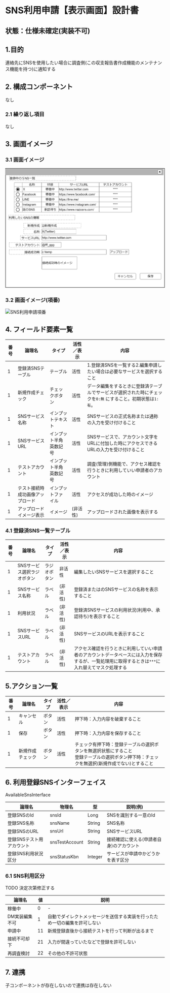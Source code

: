 ﻿# SNS利用申請【表示画面】設計書

## 状態：仕様未確定(実装不可)

## 1.目的

連絡先にSNSを使用したい場合に調査側(この収支報告書作成機能のメンテナンス機能を持つ)に通知する

## 2. 構成コンポーネント

なし

### 2.1 繰り返し項目

なし

## 3. 画面イメージ

### 3.1 画面イメージ

![SNS利用申請](image/SNS利用申請.drawio.png)

### 3.2 画面イメージ(項番)

![SNS利用申請項番](image/SNS利用申請項番.drawio.png)

## 4. フィールド要素一覧

| 番号 |              論理名              |         タイプ         | 活性／表示 |                                                     内容                                                      |
| ---- | -------------------------------- | ---------------------- | ---------- | ------------------------------------------------------------------------------------------------------------- |
| 1    | 登録済SNSテーブル                | テーブル               | 活性       | 1.登録済SNSを一覧する2.編集申請したい場合は必要なサービスを選択すること                                       |
| 1    | 新規作成チェック                 | チェックボタン         | 活性       | データ編集をするときに登録済テーブルでサービスが選択された時にチェックを`0:無` にすること。初期状態は`1:有`。 |
| 1    | SNSサービス名称                  | インプットテキスト     | 活性       | SNSサービスの正式名称または通称の入力を受け付けること                                                         |
| 1    | SNSサービスURL                   | インプット半角英数記号 | 活性       | SNSサービスで、アカウント文字をURLに付加した時にアクセスできるURLの入力を受け付けること                       |
| 1    | テストアカウント                 | インプット半角英数記号 | 活性       | 調査(管理)側機能で、アクセス確認を行うときに利用していい申請者のアカウント                                    |
| 1    | テスト接続時成功画像アップロード | インプットファイル     | 活性       | アクセスが成功した時のイメージ                                                                                |
| 1    | アップロードイメージ表示         | イメージ               | (非活性)   | アップロードされた画像を表示する                                                                              |

### 4.1 登録済SNS一覧テーブル

| 番号 |           論理名            |    タイプ    | 活性／表示 |                                                                       内容                                                                        |
| ---- | --------------------------- | ------------ | ---------- | ------------------------------------------------------------------------------------------------------------------------------------------------- |
| 1    | SNSサービス選択ラジオボタン | ラジオボタン | 非活性     | 編集したいSNSサービスを選択すること                                                                                                               |
| 1    | SNSサービス名称             | ラベル       | (非活性)   | 登録済またはのSNSサービスの名称を表示すること                                                                                                     |
| 1    | 利用状況                    | ラベル       | (非活性)   | 登録済SNSサービスの利用状況(利用中、承認待ち)を表示すること                                                                                       |
| 1    | SNSサービスURL              | ラベル       | (非活性)   | SNSサービスのURLを表示すること                                                                                                                    |
| 1    | テストアカウント            | ラベル       | (非活性)   | アクセス確認を行うときに利用していい申請者のアカウントデータベースには入力を保存するが、一覧処理用に取得するときは`***`に入れ替えてマスク処理する |

## 5.アクション一覧

| 番号 |      論理名      | タイプ | 活性／表示 |                                                                      内容                                                                      |
| ---- | ---------------- | ------ | ---------- | ---------------------------------------------------------------------------------------------------------------------------------------------- |
| 1    | キャンセル       | ボタン | 活性       | 押下時：入力内容を破棄すること                                                                                                                 |
| 1    | 保存             | ボタン | 活性       | 押下時：入力内容を保存すること                                                                                                                 |
| 1    | 新規作成チェック | ボタン | 活性       | チェック有押下時：登録テーブルの選択ボタンを無選択状態にすること<br>登録テーブルの選択ボタン押下時：チェックを無選択(新規作成でない)とすること |

## 6. 利用登録SNSインターフェイス

AvailableSnsInterface

 |          論理名           |     物理名     |   型    |                 説明(例)                 |
 | ------------------------- | -------------- | ------- | ---------------------------------------- |
 | 登録SNSのId               | snsId          | Long    | SNSを識別する一意のId                    |
 | 登録SNS名称               | snsName        | String  | SNS名称                                  |
 | 登録SNSのURL              | snsUrl         | String  | SNSサービスURL                           |
 | 登録SNSテスト用アカウント | snsTestAccount | String  | 接続確認に使える(申請者自身)のアカウント |
 | 登録SNS利用状況区分       | snsStatusKbn   | Integer | サービスが申請中かどうかを表す区分       |

### 6.1 SNS利用区分

TODO 決定次第修正する

|     論理名     | 値  |                                    説明                                    |
| -------------- | --- | -------------------------------------------------------------------------- |
| 稼働中         | 0   | -                                                                          |
| DM実装編集不可 | 1   | 自動でダイレクトメッセージを送信する実装を行ったため一切の編集を許可しない |
| 申請中         | 11  | 新規登録直後から接続テストを行って判断が出るまで                           |
| 接続不可却下   | 21   | 入力が間違っていたなどで登録を許可しない                                   |
| 再調査検討     | 22   | その他の不許可状態                                                         |

## 7. 連携

子コンポーネントが存在しないので連携は存在しない
